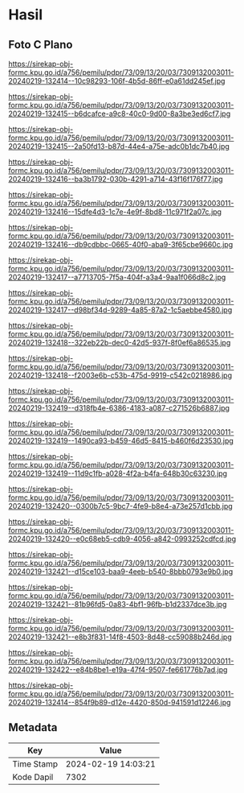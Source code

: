 # Hasil

## Foto C Plano

https://sirekap-obj-formc.kpu.go.id/a756/pemilu/pdpr/73/09/13/20/03/7309132003011-20240219-132414--10c98293-106f-4b5d-86ff-e0a61dd245ef.jpg

https://sirekap-obj-formc.kpu.go.id/a756/pemilu/pdpr/73/09/13/20/03/7309132003011-20240219-132415--b6dcafce-a9c8-40c0-9d00-8a3be3ed6cf7.jpg

https://sirekap-obj-formc.kpu.go.id/a756/pemilu/pdpr/73/09/13/20/03/7309132003011-20240219-132415--2a50fd13-b87d-44e4-a75e-adc0b1dc7b40.jpg

https://sirekap-obj-formc.kpu.go.id/a756/pemilu/pdpr/73/09/13/20/03/7309132003011-20240219-132416--ba3b1792-030b-4291-a714-43f16f176f77.jpg

https://sirekap-obj-formc.kpu.go.id/a756/pemilu/pdpr/73/09/13/20/03/7309132003011-20240219-132416--15dfe4d3-1c7e-4e9f-8bd8-11c971f2a07c.jpg

https://sirekap-obj-formc.kpu.go.id/a756/pemilu/pdpr/73/09/13/20/03/7309132003011-20240219-132416--db9cdbbc-0665-40f0-aba9-3f65cbe9660c.jpg

https://sirekap-obj-formc.kpu.go.id/a756/pemilu/pdpr/73/09/13/20/03/7309132003011-20240219-132417--a7713705-7f5a-404f-a3a4-9aa1f066d8c2.jpg

https://sirekap-obj-formc.kpu.go.id/a756/pemilu/pdpr/73/09/13/20/03/7309132003011-20240219-132417--d98bf34d-9289-4a85-87a2-1c5aebbe4580.jpg

https://sirekap-obj-formc.kpu.go.id/a756/pemilu/pdpr/73/09/13/20/03/7309132003011-20240219-132418--322eb22b-dec0-42d5-937f-8f0ef6a86535.jpg

https://sirekap-obj-formc.kpu.go.id/a756/pemilu/pdpr/73/09/13/20/03/7309132003011-20240219-132418--f2003e6b-c53b-475d-9919-c542c0218986.jpg

https://sirekap-obj-formc.kpu.go.id/a756/pemilu/pdpr/73/09/13/20/03/7309132003011-20240219-132419--d318fb4e-6386-4183-a087-c271526b6887.jpg

https://sirekap-obj-formc.kpu.go.id/a756/pemilu/pdpr/73/09/13/20/03/7309132003011-20240219-132419--1490ca93-b459-46d5-8415-b460f6d23530.jpg

https://sirekap-obj-formc.kpu.go.id/a756/pemilu/pdpr/73/09/13/20/03/7309132003011-20240219-132419--11d9c1fb-a028-4f2a-b4fa-648b30c63230.jpg

https://sirekap-obj-formc.kpu.go.id/a756/pemilu/pdpr/73/09/13/20/03/7309132003011-20240219-132420--0300b7c5-9bc7-4fe9-b8e4-a73e257d1cbb.jpg

https://sirekap-obj-formc.kpu.go.id/a756/pemilu/pdpr/73/09/13/20/03/7309132003011-20240219-132420--e0c68eb5-cdb9-4056-a842-0993252cdfcd.jpg

https://sirekap-obj-formc.kpu.go.id/a756/pemilu/pdpr/73/09/13/20/03/7309132003011-20240219-132421--d15ce103-baa9-4eeb-b540-8bbb0793e9b0.jpg

https://sirekap-obj-formc.kpu.go.id/a756/pemilu/pdpr/73/09/13/20/03/7309132003011-20240219-132421--81b96fd5-0a83-4bf1-96fb-b1d2337dce3b.jpg

https://sirekap-obj-formc.kpu.go.id/a756/pemilu/pdpr/73/09/13/20/03/7309132003011-20240219-132421--e8b3f831-14f8-4503-8d48-cc59088b246d.jpg

https://sirekap-obj-formc.kpu.go.id/a756/pemilu/pdpr/73/09/13/20/03/7309132003011-20240219-132422--e84b8be1-e19a-47f4-9507-fe661776b7ad.jpg

https://sirekap-obj-formc.kpu.go.id/a756/pemilu/pdpr/73/09/13/20/03/7309132003011-20240219-132414--854f9b89-d12e-4420-850d-941591d12246.jpg


## Metadata

| Key        | Value               |
| ---------- | ------------------- |
| Time Stamp | 2024-02-19 14:03:21 |
| Kode Dapil | 7302                |




